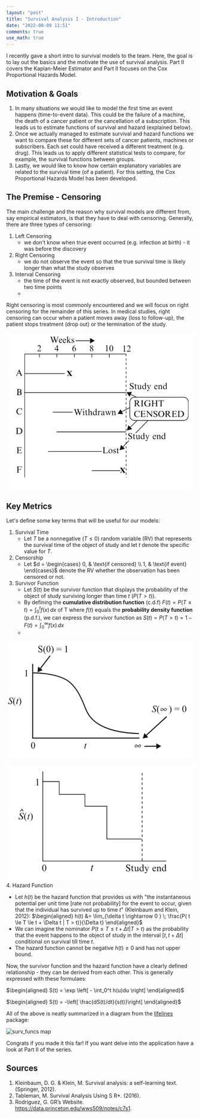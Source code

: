 ```yaml
---
layout: "post"
title: "Survival Analysis I - Introduction"
date: "2022-08-09 11:51"
comments: true
use_math: true
---
```


I recently gave a short intro to survival models to the team. Here, the goal is to lay out the basics and the motivate the use of survival analysis.
Part II covers the Kaplan-Meier Estimator and Part II focuses on the Cox Proportional Hazards Model.

## Motivation & Goals
1. In many situations we would like to model the first time an event happens (time-to-event data). This could be the failure of a machine, the death of a cancer patient or the cancellation of a subscription.
This leads us to estimate functions of survival and hazard (explained below).
2. Once we actually managed to estimate survival and hazard functions we want to compare these for different sets of cancer patients, machines or subscribers. Each set could have received a different treatment (e.g. drug).
   This leads us to apply different statistical tests to compare, for example, the survival functions between groups.
3. Lastly, we would like to know how certain explanatory variables are related to the survival time (of a patient). For this setting, the Cox Proportional Hazards Model has been developed.

## The Premise - Censoring

The main challenge and the reason why survival models are different from, say empirical estimators, is that they have to deal with censoring. Generally, there are three types of censoring:
1. Left Censoring
   - we don't know when true event occurred (e.g. infection at birth) - it was before the discovery
2. Right Censoring
   - we do not observe the event so that the true survival time is likely longer than what the study observes
3. Interval Censoring
   - the time of the event is not exactly observed, but bounded between two time points
   - 
Right censoring is most commonly encountered and we will focus on right censoring for the remainder of this series. In medical studies, right censoring can occur when a patient moves away (loss to follow-up), the patient stops treatment (drop out) or the termination of the study.

![Right censoring (Source: Kleinbaum, Klein)](assets/2022-08-10_right_censoring.png)

## Key Metrics

Let's define some key terms that will be useful for our models:

1. Survival Time
   - Let $T$ be a nonnegative ($T \leq 0$) random variable (RV) that represents the survival time of the object of study and let $t$ denote the specific value for $T$.
2. Censorship
   - Let $d =
    \begin{cases}
      0, & \text{if censored} \\
      1, & \text{if event}
    \end{cases}$ denote the RV whether the observation has been censored or not.
3. Survivor Function
   - Let $S(t)$ be the survivor function that displays the probability of the object of study surviving longer than time $t$ ($P(T>t)$).
   - By defining the **cumulative distribution function** (c.d.f) $F(t) = P(T \leq t) = \int_0^t f(x) \,dx$ of T where $f(t)$ equals the **probability density function** (p.d.f.), we can express the survivor function as $S(t) = P(T>t) = 1 - F(t) = \int_0^\infty f(x) \,dx$
   - 
  ![Survivor Function Theoretical (Source: Kleinbaum, Klein)](assets/2022-08-10_surv_theoretical.png)

  ![Survivor Function Practical (Source: Kleinbaum, Klein)](assets/2022-08-10_surv_practical.png)
4. Hazard Function
   - Let $h(t)$ be the hazard function that provides us with "the instantaneous potential per unit time [rate not probability] for the event to occur, given that the individual has survived up to time $t$" (Kleinbaum and Klein, 2012):
     $\begin{aligned}
     h(t) &=  \lim_{\delta t \rightarrow 0 } \; \frac{P( t \le T \le t + \Delta t | T > t)}{\Delta t}
   \end{aligned}$
   - We can imagine the nominator $P( t \le T \le t + \Delta t | T > t)$ as the probability that the event happens to the object of study in the interval $[t, t + \Delta t]$ conditional on survival till time $t$.
   - The hazard function cannot be negative $h(t) \geq 0$ and has not upper bound.

Now, the survivor function and the hazard function have a clearly defined relationship - they can be derived from each other. This is generally expressed with these formulaes:

$\begin{aligned}
S(t) = \exp \left[ - \int_0^t h(u)du \right]
\end{aligned}$

$\begin{aligned}
S(t) = -\left[ \frac{dS(t)/dt}{s(t)}\right]
\end{aligned}$


All of the above is neatly summarized in a diagram from the [lifelines](https://lifelines.readthedocs.io) package:

<img src="https://lifelines.readthedocs.io/en/latest/_images/map.png" width=400
     alt="surv_funcs map"
     style="margin-right: 10px;" />
<br>


Congrats if you made it this far! If you want delve into the application have a look at Part II of the series.

## Sources

1. Kleinbaum, D. G. & Klein, M. Survival analysis: a self-learning text. (Springer, 2012).
2. Tableman, M. Survival Analysis Using S R*. (2016).
3. Rodriguez, G. GR’s Website. https://data.princeton.edu/wws509/notes/c7s1.

